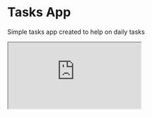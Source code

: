 <h1>Tasks App</h1>

<p> Simple tasks app created to help on daily tasks</p>

<iframe src="https://kelsonteixeira.github.io/task-app/"></iframe>

